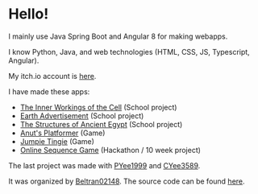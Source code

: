 
# Hello!

I mainly use Java Spring Boot and Angular 8 for making webapps.

I know Python, Java, and web technologies (HTML, CSS, JS, Typescript, Angular).

My itch.io account is [here](https://itch.io/profile/anut).

I have made these apps:
- [The Inner Workings of the Cell](https://anut-py.github.io/cells/) (School project)
- [Earth Advertisement](https://anut-py.github.io/earth-advertisement/home) (School project)
- [The Structures of Ancient Egypt](https://anut-py.github.io/egypt-project/home) (School project)
- [Anut's Platformer](https://anut.itch.io/anuts-platformer) (Game)
- [Jumpie Tingie](https://anut.itch.io/jumpie-tingie) (Game)
- [Online Sequence Game](https://sequence-hackathon.herokuapp.com) (Hackathon / 10 week project)

The last project was made with [PYee1999](https://github.com/PYee1999) and [CYee3589](https://github.com/CYee3589).

It was organized by [Beltran02148](https://github.com/Beltran02148). The source code can be found [here](https://github.com/PYee1999/sequence-hackathon).
